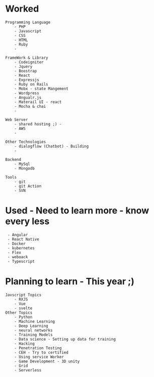 # Worked  
    Programming Language
        - PHP
        - Javascript
        - CSS
        - HTML
        - Ruby 
        - 

    FrameWork & Library 
        - Codeigniter
        - Jquery
        - Boostrap 
        - React
        - Expressjs
        - Ruby on Rails
        - Mobx - state Mangement 
        - Wordpress 
        - Angualr.js
        - Materail UI - react
        - Mocha & chai
        -

    Web Server 
        - shared hosting ;) - 
        - AWS
        - 

    Other Technologies 
        - dialogflow (Chatbot) - Building
        - 

    Backend
        - MySql
        - Mongodb
    
    Tools
        - git 
        - git Action
        - SVN

# Used - Need to learn more - know every less
     - Angular
     - React Native
     - Docker
     - kubernetes
     - Flex
     - weboack
     - Typescript  

# Planning to learn - This year ;)
    Javscript Topics
        - RXJS
        - Vue
        - svelte
    Other Topics
        - Python
        - Machine Learning
        - Deep Learning
        - neural networks
        - Training Models
        - Data science - Setting up data for training
        - Hacking 
        - Penetration Testing
        - CEH - Try to certified  
        - Using service Worker
        - Game Development - 3D unity
        - Grid
        - Serverless